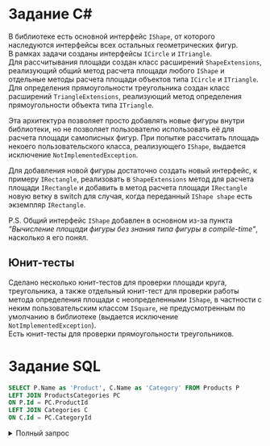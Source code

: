 # Задание C#

В библиотеке есть основной интерфейс `IShape`, от которого наследуются интерфейсы всех остальных геометрических фигур.  
В рамках задачи созданы интерфейсы `ICircle` и `ITriangle`.  
Для рассчитывания площади создан класс расширений `ShapeExtensions`, реализующий общий метод расчета площади любого `IShape` и отдельные методы расчета площади объектов типа `ICircle` и `ITriangle`.  
Для определения прямоугольности треугольника создан класс расширений `TriangleExtensions`, реализующий метод определения прямоугольности объекта типа `ITriangle`.

Эта архитектура позволяет просто добавлять новые фигуры внутри библиотеки, но не позволяет пользователю использовать её для расчета площади самописных фигур. При попытке рассчитать площадь некоего пользовательского класса, реализующего `IShape`, выдается исключение `NotImplementedException`.

Для добавления новой фигуры достаточно создать новый интерфейс, к примеру `IRectangle`, реализовать в `ShapeExtensions` метод для расчета площади `IRectangle` и добавить в метод расчета площади `IRectangle` новую ветку в switch для случая, когда переданный `IShape shape` есть экземпляр `IRectangle`.

P.S. Общий интерфейс `IShape` добавлен в основном из-за пункта _"Вычисление площади фигуры без знания типа фигуры в compile-time"_, насколько я его понял.

## Юнит-тесты

Сделано несколько юнит-тестов для проверки площади круга, треугольника, а также отдельный юнит-тест для проверки работы метода определения площади с неопределенными `IShape`, в частности с неким пользовательским классом `ISquare`, не предусмотренным по умолчанию в библиотеке (выдается исключение `NotImplementedException`).  
Есть юнит-тесты для проверки прямоугольности треугольников.

# Задание SQL

```SQL
SELECT P.Name as 'Product', C.Name as 'Category' FROM Products P
LEFT JOIN ProductsCategories PC
ON P.Id = PC.ProductId
LEFT JOIN Categories C
ON C.Id = PC.CategoryId
```

<details>
<summary>Полный запрос</summary>

```SQL
/* DDL */
CREATE TABLE Products
(
    Id INT NOT NULL PRIMARY KEY IDENTITY, 
    Name NCHAR(50) NOT NULL
)
CREATE TABLE Categories
(
    Id INT NOT NULL PRIMARY KEY IDENTITY, 
    Name NCHAR(50) NOT NULL
)
CREATE TABLE ProductsCategories
(
    ProductId INT NOT NULL, 
    CategoryId INT NOT NULL
)

/* Filling */
INSERT INTO Products (Name) VALUES ('Apple'), ('Banana'), ('Strawberry'), ('Potato')
INSERT INTO Categories (Name) VALUES ('Sweet'), ('Green'), ('Fruit')

INSERT INTO ProductsCategories VALUES (1, 2), (1, 3)
INSERT INTO ProductsCategories VALUES (2, 1), (2, 3)
INSERT INTO ProductsCategories VALUES (3, 1)

/* Required query answer */
SELECT P.Name as 'Product', C.Name as 'Category' FROM Products P
LEFT JOIN ProductsCategories PC
ON P.Id = PC.ProductId
LEFT JOIN Categories C
ON C.Id = PC.CategoryId
```
</details>